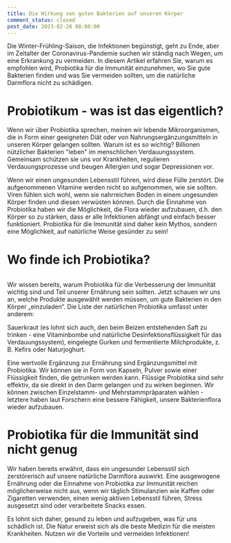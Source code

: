 ```yaml
---
title: Die Wirkung von guten Bakterien auf unseren Körper
comment_status: closed
post_date: 2023-02-20 08:00:00
---
```

<!-- wp:paragraph -->
<p>Die Winter-Frühling-Saison, die Infektionen begünstigt, geht zu Ende, aber im Zeitalter der Coronavirus-Pandemie suchen wir ständig nach Wegen, um eine Erkrankung zu vermeiden. In diesem Artikel erfahren Sie, warum es empfohlen wird, Probiotika für die Immunität einzunehmen, wo Sie gute Bakterien finden und was Sie vermeiden sollten, um die natürliche Darmflora nicht zu schädigen.</p>
<!-- /wp:paragraph -->

<!-- wp:heading {"level":1} -->
<h1><strong>Probiotikum - was ist das eigentlich?</strong></h1>
<!-- /wp:heading -->

<!-- wp:paragraph -->
<p>Wenn wir über Probiotika sprechen, meinen wir lebende Mikroorganismen, die in Form einer geeigneten Diät oder von Nahrungsergänzungsmitteln in unseren Körper gelangen sollten. Warum ist es so wichtig? Billionen nützlicher Bakterien "leben" im menschlichen Verdauungssystem. Gemeinsam schützen sie uns vor Krankheiten, regulieren Verdauungsprozesse und beugen Allergien und sogar Depressionen vor.</p>
<!-- /wp:paragraph -->

<!-- wp:paragraph -->
<p>Wenn wir einen ungesunden Lebensstil führen, wird diese Fülle zerstört. Die aufgenommenen Vitamine werden nicht so aufgenommen, wie sie sollten. Viren fühlen sich wohl, wenn sie nahrreichen Boden in einem ungesunden Körper finden und diesen verwüsten können. Durch die Einnahme von Probiotika haben wir die Möglichkeit, die Flora wieder aufzubauen, d.h. den Körper so zu stärken, dass er alle Infektionen abfängt und einfach besser funktioniert. Probiotika für die Immunität sind daher kein Mythos, sondern eine Möglichkeit, auf natürliche Weise gesünder zu sein!</p>
<!-- /wp:paragraph -->

<!-- wp:heading {"level":1} -->
<h1><strong>Wo finde ich Probiotika?</strong></h1>
<!-- /wp:heading -->

<!-- wp:image {"id":820,"sizeSlug":"full","linkDestination":"none"} -->
<figure class="wp-block-image size-full"><img src="https://primabiotic.de/wp-content/uploads/2022/12/image-8.png" alt="" class="wp-image-820"/></figure>
<!-- /wp:image -->

<!-- wp:paragraph -->
<p>Wir wissen bereits, warum Probiotika für die Verbesserung der Immunität wichtig sind und Teil unserer Ernährung sein sollten. Jetzt schauen wir uns an, welche Produkte ausgewählt werden müssen, um gute Bakterien in den Körper „einzuladen“. Die Liste der natürlichen Probiotika umfasst unter anderem:</p>
<!-- /wp:paragraph -->

<!-- wp:paragraph -->
<p>Sauerkraut (es lohnt sich auch, den beim Beizen entstehenden Saft zu trinken - eine Vitaminbombe und natürliche Desinfektionsflüssigkeit für das Verdauungssystem), eingelegte Gurken und fermentierte Milchprodukte, z. B. Kefirs oder Naturjoghurt.</p>
<!-- /wp:paragraph -->

<!-- wp:paragraph -->
<p>Eine wertvolle Ergänzung zur Ernährung sind Ergänzungsmittel mit Probiotika. Wir können sie in Form von Kapseln, Pulver sowie einer Flüssigkeit finden, die getrunken werden kann. Flüssige Probiotika sind sehr effektiv, da sie direkt in den Darm gelangen und zu wirken beginnen. Wir können zwischen Einzelstamm- und Mehrstammpräparaten wählen - letztere haben laut Forschern eine bessere Fähigkeit, unsere Bakterienflora wieder aufzubauen.</p>
<!-- /wp:paragraph -->

<!-- wp:heading {"level":1} -->
<h1><strong>Probiotika für die Immunität sind nicht genug</strong></h1>
<!-- /wp:heading -->

<!-- wp:paragraph -->
<p>Wir haben bereits erwähnt, dass ein ungesunder Lebensstil sich zerstörerisch auf unsere natürliche Darmflora auswirkt. Eine ausgewogene Ernährung oder die Einnahme von Probiotika zur Immunität reichen möglicherweise nicht aus, wenn wir täglich Stimulanzien wie Kaffee oder Zigaretten verwenden, einen wenig aktiven Lebensstil führen, Stress ausgesetzt sind oder verarbeitete Snacks essen.</p>
<!-- /wp:paragraph -->

<!-- wp:paragraph -->
<p>Es lohnt sich daher, gesund zu leben und aufzugeben, was für uns schädlich ist. Die Natur erweist sich als die beste Medizin für die meisten Krankheiten. Nutzen wir die Vorteile und vermeiden Infektionen!</p>
<!-- /wp:paragraph -->

<!-- wp:paragraph -->
<p></p>
<!-- /wp:paragraph -->